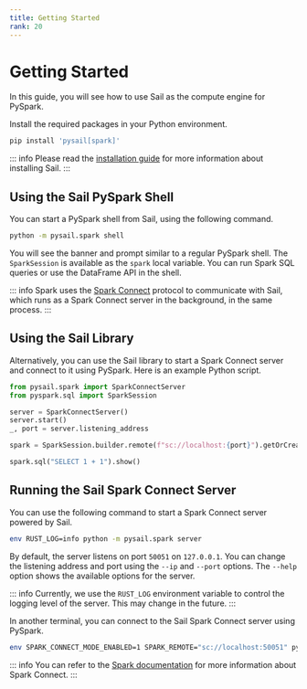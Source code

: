 ```yaml
---
title: Getting Started
rank: 20
---
```


# Getting Started

In this guide, you will see how to use Sail as the compute engine for PySpark.

Install the required packages in your Python environment.

```bash
pip install 'pysail[spark]'
```

::: info
Please read the [installation guide](/guide/installation/) for more information about installing Sail.
:::

## Using the Sail PySpark Shell

You can start a PySpark shell from Sail, using the following command.

```bash
python -m pysail.spark shell
```

You will see the banner and prompt similar to a regular PySpark shell.
The `SparkSession` is available as the `spark` local variable.
You can run Spark SQL queries or use the DataFrame API in the shell.

::: info
Spark uses the [Spark Connect](https://spark.apache.org/docs/latest/spark-connect-overview.html) protocol to communicate with Sail, which runs as a Spark Connect server in the background, in the same process.
:::

## Using the Sail Library

Alternatively, you can use the Sail library to start a Spark Connect server and connect to it using PySpark.
Here is an example Python script.

```python
from pysail.spark import SparkConnectServer
from pyspark.sql import SparkSession

server = SparkConnectServer()
server.start()
_, port = server.listening_address

spark = SparkSession.builder.remote(f"sc://localhost:{port}").getOrCreate()

spark.sql("SELECT 1 + 1").show()
```

## Running the Sail Spark Connect Server

You can use the following command to start a Spark Connect server powered by Sail.

```bash
env RUST_LOG=info python -m pysail.spark server
```

By default, the server listens on port `50051` on `127.0.0.1`. You can change the listening address and port using the
`--ip` and `--port` options.
The `--help` option shows the available options for the server.

::: info
Currently, we use the `RUST_LOG` environment variable to control the logging level of the server.
This may change in the future.
:::

In another terminal, you can connect to the Sail Spark Connect server using PySpark.

```bash
env SPARK_CONNECT_MODE_ENABLED=1 SPARK_REMOTE="sc://localhost:50051" pyspark
```

::: info
You can refer to the [Spark documentation](https://spark.apache.org/docs/latest/spark-connect-overview.html)
for more information about Spark Connect.
:::
